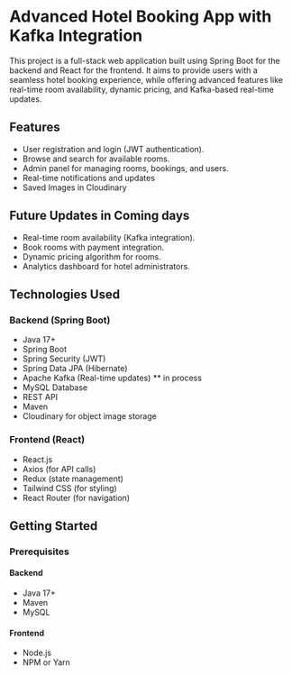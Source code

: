 # Advanced Hotel Booking App with Kafka Integration

This project is a full-stack web application built using Spring Boot for the backend and React for the frontend. It aims to provide users with a seamless hotel booking experience, while offering advanced features like real-time room availability, dynamic pricing, and Kafka-based real-time updates.

## Features

- User registration and login (JWT authentication).
- Browse and search for available rooms.
- Admin panel for managing rooms, bookings, and users.
- Real-time notifications and updates
- Saved Images in Cloudinary

## Future Updates in Coming days

- Real-time room availability (Kafka integration).
- Book rooms with payment integration.
- Dynamic pricing algorithm for rooms.
- Analytics dashboard for hotel administrators.

## Technologies Used

### Backend (Spring Boot)

- Java 17+
- Spring Boot
- Spring Security (JWT)
- Spring Data JPA (Hibernate)
- Apache Kafka (Real-time updates) \*\* in process
- MySQL Database
- REST API
- Maven
- Cloudinary for object image storage

### Frontend (React)

- React.js
- Axios (for API calls)
- Redux (state management)
- Tailwind CSS (for styling)
- React Router (for navigation)

## Getting Started

### Prerequisites

#### Backend

- Java 17+
- Maven
- MySQL

#### Frontend

- Node.js
- NPM or Yarn
